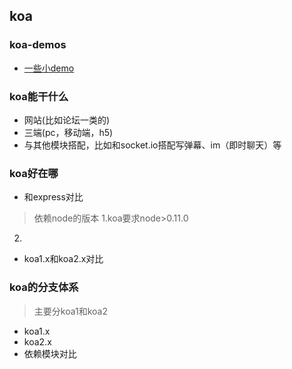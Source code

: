 ## koa
### koa-demos
- [一些小demo](https://github.com/laihuamin/koa-demos)
### koa能干什么
- 网站(比如论坛一类的)
- 三端(pc，移动端，h5)
- 与其他模块搭配，比如和socket.io搭配写弹幕、im（即时聊天）等
### koa好在哪
- 和express对比
> 依赖node的版本
1.koa要求node>0.11.0
2.
- koa1.x和koa2.x对比
### koa的分支体系
> 主要分koa1和koa2
- koa1.x
- koa2.x
- 依赖模块对比
